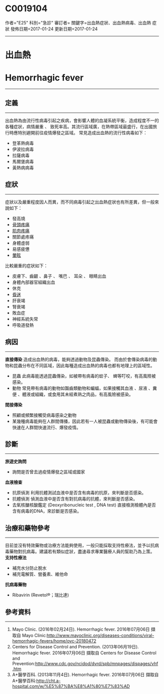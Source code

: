 # C0019104
作者="E25"
科別="急診"
審訂者=
關鍵字=出血熱症狀、出血熱病毒、出血熱 症狀
發佈日期=2017-01-24
更新日期=2017-01-24

----------
# 出血熱
# Hemorrhagic fever
----------
## 定義
----------

出血熱為由流行性病毒引起之疾病，會影響人體的血凝系統平衡，造成程度不一的各種症狀，病情嚴重 、 致死率高。其流行區域廣，在熱帶區域最盛行，在出國旅行時應特別避開前往疫情爆發之區域。 常見造成出血熱的流行性病毒如下：

- 登革熱病毒 
- 伊波拉病毒
- 拉薩病毒
- 馬爾堡病毒
- 黃熱病病毒
## 症狀
----------

症狀以及嚴重程度因人而異，而不同病毒引起之出血熱症狀也有所差異，但一般來說如下：

- 發高燒
- [骨頭疼痛](C0151825)
- [肌肉疼痛](C0231528)
- 關節處疼痛
- 身體虛弱
- 易感疲憊
- [暈眩](C0012833-01)

比較嚴重的症狀如下：

- 皮膚下、齒齦 、鼻子 、 嘴巴 、 耳朵 、 眼睛出血
- 身體內部器官組織出血
- 休克
- [昏迷](C0009421)
- 肝衰竭
- 腎衰竭
- 敗血症
- 神經系統失常
- 呼吸道發熱
## 病因
----------

**直接傳染**
造成出血熱的病毒，能夠透過動物及昆蟲傳染。 而由於會傳染病毒的動物和昆蟲分布在不同區域，因此每種造成出血熱的病毒也都有地理上的區域性。

- 昆蟲
  此病毒能透過昆蟲傳染，如被帶有病毒的蚊子、 蜱等叮咬，有高風險被感染。
- 動物
  常見帶有病毒的動物如齧齒類動物和蝙蝠，如果接觸其血液 、尿液 、糞便 、體液或組織，或食用其未經煮熟之肉品，有高風險被感染。

**間接傳染**

- 照顧或頻繁接觸受病毒感染之動物
- 某幾種病毒能夠在人群間傳播，因此若有一人被昆蟲或動物傳染後，有可能會快速在人群間快速流行、爆發疫情。
## 診斷
----------

**旅遊史詢問**

- 詢問是否曾去過疫情爆發之區域或國家

**血液檢查**

- 抗原偵測
  利用抗體測試血液中是否含有病毒的抗原，來判斷是否感染。
- 抗體偵測
  偵測血液中是否含有對抗病毒的抗體，來判斷是否感染。
- 去氧核醣核酸鑑定 (Deoxyribonucleic test , DNA test)
  直接檢測檢體內是否含有病毒的DNA，來診斷是否感染。
## 治療和藥物參考
----------

目前並沒有特效藥物或治療方法能夠使用，一般只能採取支持性療法，並予以抗病毒藥物對抗病毒。建議若有類似症狀，盡速尋求專業醫療人員的幫助乃為上策。
**支持性療法**

- 補充水分防止脫水
- 補充電解質、營養素、維他命

**抗病毒藥物**

- Ribavirin (Revetol®；瑞比達)
## 參考資料
----------
1. Mayo Clinic. (2016年02月24日). Hemorrhagic fever. 2016年07月06日 擷取自 Mayo Clinic:http://www.mayoclinic.org/diseases-conditions/viral-hemorrhagic-fevers/home/ovc-20180472
2. Centers for Disease Control and Prevention. (2013年06月19日). Hemorrhagic fever. 2016年07月06日 擷取自 Centers for Disease Control and Prevention:http://www.cdc.gov/ncidod/dvrd/spb/mnpages/dispages/vhf.htm
3. A+醫學百科. (2013年11月4日).  Hemorrhagic fever. 2016年07月06日 擷取自  A+醫學百科:http://cht.a-hospital.com/w/%E5%87%BA%E8%A1%80%E7%83%AD

